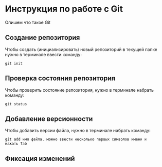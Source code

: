 # Инструкция по работе с Git

Опишем что такое Git

## Создание репозитория

Чтобы создать (инициализировать) новый репозиторий в текущей папке нужно в терминале ввести команду:

    git init

## Проверка состояния репозитория

Чтобы проверить состояние репозитория, нужно в терминале набрать команду:

    git status

## Добавление версионности

Чтобы добавить версии файла, нужно в терминале набрать команду:

    git add имя файла, можно ввести несколько первых символов имени и нажать Tab

## Фиксация изменений

